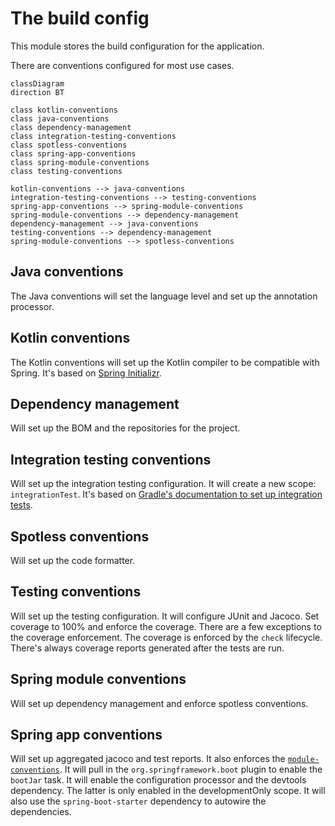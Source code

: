 # The build config
This module stores the build configuration for the application.

There are conventions configured for most use cases.

```mermaid
classDiagram
direction BT

class kotlin-conventions
class java-conventions
class dependency-management
class integration-testing-conventions
class spotless-conventions
class spring-app-conventions
class spring-module-conventions
class testing-conventions

kotlin-conventions --> java-conventions
integration-testing-conventions --> testing-conventions
spring-app-conventions --> spring-module-conventions
spring-module-conventions --> dependency-management
dependency-management --> java-conventions
testing-conventions --> dependency-management
spring-module-conventions --> spotless-conventions
```

## Java conventions
The Java conventions will set the language level and set up the annotation processor.

## Kotlin conventions
The Kotlin conventions will set up the Kotlin compiler to be compatible with Spring.
It's based on [Spring Initializr][spring-initializr].

## Dependency management
Will set up the BOM and the repositories for the project.

## Integration testing conventions
Will set up the integration testing configuration.
It will create a new scope: `integrationTest`.
It's based on [Gradle's documentation to set up integration tests][gradle-integration].

## Spotless conventions
Will set up the code formatter.

## Testing conventions
Will set up the testing configuration.
It will configure JUnit and Jacoco.
Set coverage to 100% and enforce the coverage.
There are a few exceptions to the coverage enforcement.
The coverage is enforced by the `check` lifecycle.
There's always coverage reports generated after the tests are run.

## Spring module conventions
Will set up dependency management and enforce spotless conventions.

## Spring app conventions
Will set up aggregated jacoco and test reports.
It also enforces the [`module-conventions`](#spring-module-conventions).
It will pull in the `org.springframework.boot` plugin to enable the `bootJar` task.
It will enable the configuration processor and the devtools dependency.
The latter is only enabled in the developmentOnly scope.
It will also use the `spring-boot-starter` dependency to autowire the dependencies.

[spring-initializr]: https://start.spring.io/
[gradle-integration]: https://docs.gradle.org/current/userguide/java_testing.html#sec:configuring_java_integration_tests
